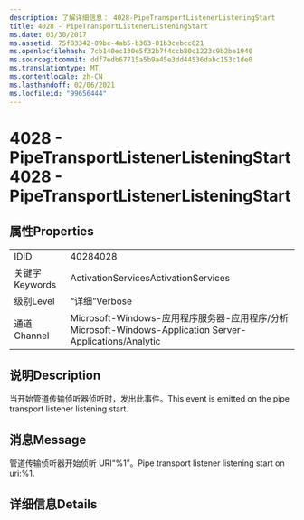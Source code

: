 ```yaml
---
description: 了解详细信息： 4028-PipeTransportListenerListeningStart
title: 4028 - PipeTransportListenerListeningStart
ms.date: 03/30/2017
ms.assetid: 75f83342-09bc-4ab5-b363-01b3cebcc821
ms.openlocfilehash: 7cb140ec130e5f32b7f4ccb80c1223c9b2be1940
ms.sourcegitcommit: ddf7edb67715a5b9a45e3dd44536dabc153c1de0
ms.translationtype: MT
ms.contentlocale: zh-CN
ms.lasthandoff: 02/06/2021
ms.locfileid: "99656444"
---
```

# <a name="4028---pipetransportlistenerlisteningstart"></a><span data-ttu-id="6180c-103">4028 - PipeTransportListenerListeningStart</span><span class="sxs-lookup"><span data-stu-id="6180c-103">4028 - PipeTransportListenerListeningStart</span></span>

## <a name="properties"></a><span data-ttu-id="6180c-104">属性</span><span class="sxs-lookup"><span data-stu-id="6180c-104">Properties</span></span>  
  
|||  
|-|-|  
|<span data-ttu-id="6180c-105">ID</span><span class="sxs-lookup"><span data-stu-id="6180c-105">ID</span></span>|<span data-ttu-id="6180c-106">4028</span><span class="sxs-lookup"><span data-stu-id="6180c-106">4028</span></span>|  
|<span data-ttu-id="6180c-107">关键字</span><span class="sxs-lookup"><span data-stu-id="6180c-107">Keywords</span></span>|<span data-ttu-id="6180c-108">ActivationServices</span><span class="sxs-lookup"><span data-stu-id="6180c-108">ActivationServices</span></span>|  
|<span data-ttu-id="6180c-109">级别</span><span class="sxs-lookup"><span data-stu-id="6180c-109">Level</span></span>|<span data-ttu-id="6180c-110">“详细”</span><span class="sxs-lookup"><span data-stu-id="6180c-110">Verbose</span></span>|  
|<span data-ttu-id="6180c-111">通道</span><span class="sxs-lookup"><span data-stu-id="6180c-111">Channel</span></span>|<span data-ttu-id="6180c-112">Microsoft-Windows-应用程序服务器-应用程序/分析</span><span class="sxs-lookup"><span data-stu-id="6180c-112">Microsoft-Windows-Application Server-Applications/Analytic</span></span>|  
  
## <a name="description"></a><span data-ttu-id="6180c-113">说明</span><span class="sxs-lookup"><span data-stu-id="6180c-113">Description</span></span>  

 <span data-ttu-id="6180c-114">当开始管道传输侦听器侦听时，发出此事件。</span><span class="sxs-lookup"><span data-stu-id="6180c-114">This event is emitted on the pipe transport listener listening start.</span></span>  
  
## <a name="message"></a><span data-ttu-id="6180c-115">消息</span><span class="sxs-lookup"><span data-stu-id="6180c-115">Message</span></span>  

 <span data-ttu-id="6180c-116">管道传输侦听器开始侦听 URI“%1”。</span><span class="sxs-lookup"><span data-stu-id="6180c-116">Pipe transport listener listening start on uri:%1.</span></span>  
  
## <a name="details"></a><span data-ttu-id="6180c-117">详细信息</span><span class="sxs-lookup"><span data-stu-id="6180c-117">Details</span></span>
